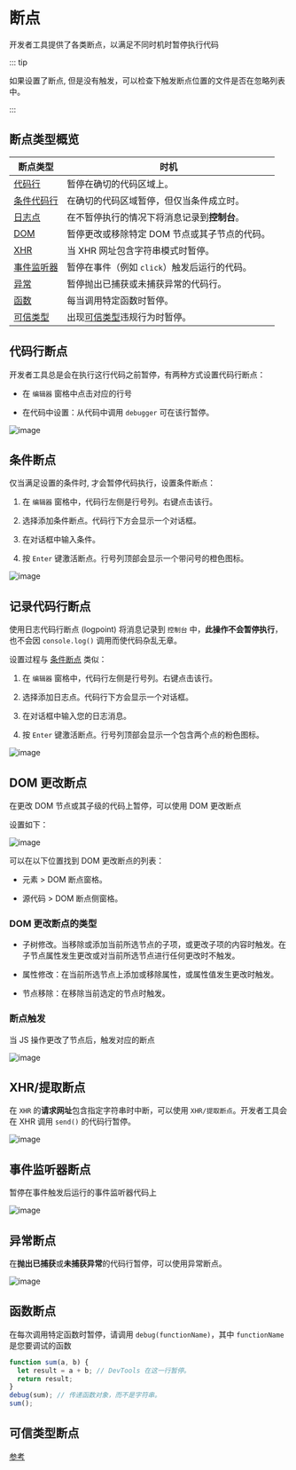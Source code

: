 # 断点

开发者工具提供了各类断点，以满足不同时机时暂停执行代码

::: tip

如果设置了断点, 但是没有触发，可以检查下触发断点位置的文件是否在忽略列表中。

:::

## 断点类型概览

| 断点类型                      | 时机                                                                 |
| ----------------------------- | -------------------------------------------------------------------- |
| [代码行](#代码行断点)         | 暂停在确切的代码区域上。                                             |
| [条件代码行](#条件断点)       | 在确切的代码区域暂停，但仅当条件成立时。                             |
| [日志点](#记录代码行断点)     | 在不暂停执行的情况下将消息记录到**控制台**。                         |
| [DOM](#dom-更改断点)          | 暂停更改或移除特定 DOM 节点或其子节点的代码。                        |
| [XHR](#xhr-提取断点)          | 当 XHR 网址包含字符串模式时暂停。                                    |
| [事件监听器](#事件监听器断点) | 暂停在事件（例如 `click`）触发后运行的代码。                         |
| [异常](#异常断点)             | 暂停抛出已捕获或未捕获异常的代码行。                                 |
| [函数](#函数断点)             | 每当调用特定函数时暂停。                                             |
| [可信类型](#可信类型断点)     | 出现[可信类型](https://www.w3.org/TR/trusted-types/)违规行为时暂停。 |

## 代码行断点

开发者工具总是会在执行这行代码之前暂停，有两种方式设置代码行断点：

- 在 `编辑器` 窗格中点击对应的行号

- 在代码中设置：从代码中调用 `debugger` 可在该行暂停。

![image](/img/254.jpg)

## 条件断点

仅当满足设置的条件时, 才会暂停代码执行，设置条件断点：

1. 在 `编辑器` 窗格中，代码行左侧是行号列。右键点击该行。

2. 选择添加条件断点。代码行下方会显示一个对话框。

3. 在对话框中输入条件。

4. 按 `Enter` 键激活断点。行号列顶部会显示一个带问号的橙色图标。

![image](/img/255.jpg)

## 记录代码行断点

使用日志代码行断点 (logpoint) 将消息记录到 `控制台` 中，**此操作不会暂停执行**，也不会因 `console.log()` 调用而使代码杂乱无章。

设置过程与 [条件断点](#条件断点) 类似：

1. 在 `编辑器` 窗格中，代码行左侧是行号列。右键点击该行。

2. 选择添加日志点。代码行下方会显示一个对话框。

3. 在对话框中输入您的日志消息。

4. 按 `Enter` 键激活断点。行号列顶部会显示一个包含两个点的粉色图标。

![image](/img/256.jpg)

## DOM 更改断点

在更改 DOM 节点或其子级的代码上暂停，可以使用 DOM 更改断点

设置如下：

![image](/img/257.jpg)

可以在以下位置找到 DOM 更改断点的列表：

- 元素 > DOM 断点窗格。

- 源代码 > DOM 断点侧窗格。

### DOM 更改断点的类型

- 子树修改。当移除或添加当前所选节点的子项，或更改子项的内容时触发。在子节点属性发生更改或对当前所选节点进行任何更改时不触发。

- 属性修改：在当前所选节点上添加或移除属性，或属性值发生更改时触发。

- 节点移除：在移除当前选定的节点时触发。

### 断点触发

当 JS 操作更改了节点后，触发对应的断点

![image](/img/258.jpg)

## XHR/提取断点

在 `XHR` 的**请求网址**包含指定字符串时中断，可以使用 `XHR/提取断点`。开发者工具会在 XHR 调用 `send()` 的代码行暂停。

![image](/img/259.jpg)

## 事件监听器断点

暂停在事件触发后运行的事件监听器代码上

![image](/img/260.jpg)

## 异常断点

在**抛出已捕获**或**未捕获异常**的代码行暂停，可以使用异常断点。

![image](/img/261.jpg)

## 函数断点

在每次调用特定函数时暂停，请调用 `debug(functionName)`，其中 `functionName` 是您要调试的函数

```js
function sum(a, b) {
  let result = a + b; // DevTools 在这一行暂停。
  return result;
}
debug(sum); // 传递函数对象，而不是字符串。
sum();
```

## 可信类型断点

[参考](https://developer.chrome.com/docs/devtools/javascript/breakpoints?hl=zh-cn#trusted-type)
